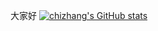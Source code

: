 大家好
[![chizhang's GitHub stats](https://github-readme-stats.vercel.app/api?username=chizhang977)](https://github.com/anuraghazra/github-readme-stats)
